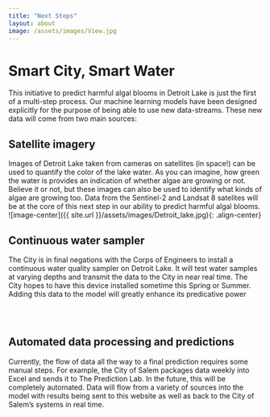 ```yaml
---
title: "Next Steps"
layout: about
image: /assets/images/View.jpg
---
```


# Smart City, Smart Water
This initiative to predict harmful algal blooms in Detroit Lake is just the first of a multi-step process. Our machine learning models have been designed explicitly for the purpose of being able to use new data-streams. These new data will come from two main sources:

## Satellite imagery
Images of Detroit Lake taken from cameras on satellites (in space!) can be used to quantify the color of the lake water. As you can imagine, how green the water is provides an indication of whether algae are growing or not. Believe it or not, but these images can also be used to identify what kinds of algae are growing too. Data from the Sentinel-2 and Landsat 8 satelites will be at the core of this next step in our ability to predict harmful algal blooms.
![image-center]({{ site.url }}/assets/images/Detroit_lake.jpg){: .align-center}

## Continuous water sampler
The City is in final negations with the Corps of Engineers to install a continuous water quality sampler on Detroit Lake. It will test water samples at varying depths and transmit the data to the City in near real time. The City hopes to have this device installed sometime this Spring or Summer. Adding this data to the model will greatly enhance its predicative power
<figure style="width: 310px" class="align-left">
  <img src="{{ site.url }}/assets/images/YSI_image.jpg" alt="">
</figure>
<br clear="all" />

## Automated data processing and predictions
Currently, the flow of data all the way to a final prediction requires some manual steps. For example, the City of Salem packages data weekly into Excel and sends it to The Prediction Lab. In the future, this will be completely automated. Data will flow from a variety of sources into the model with results being sent to this website as well as back to the City of Salem’s systems in real time.
<figure style="width: 600px" class="align-left">
  <img src="{{ site.url }}/assets/images/FutureWorkflow2.gif" alt="">
</figure>
<br clear="all" />
